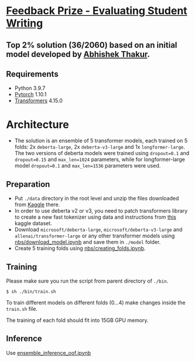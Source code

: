 # [Feedback Prize - Evaluating Student Writing](https://www.kaggle.com/c/feedback-prize-2021)

## Top 2% solution (36/2060) based on an initial model developed by [Abhishek Thakur](https://github.com/abhishekkrthakur/long-text-token-classification).

## Requirements

- Python 3.9.7
- [Pytorch](https://pytorch.org/) 1.10.1
- [Transformers](https://huggingface.co/docs/transformers/index) 4.15.0


# Architecture

- The solution is an ensemble of 5 transformer models, each trained on 5 folds: 2x `deberta-large`, 2x `deberta-v3-large` and 1x `longformer-large`. The two versions of deberta models were trained using `dropout=0.1` and `dropout=0.15` and `max_len=1024` parameters, while for longformer-large model `dropout=0.1` and `max_len=1536` parameters were used. 

## Preparation

- Put `./data` directory in the root level and unzip the files downloaded from [Kaggle](https://www.kaggle.com/c/feedback-prize-2021/data) there. 
- In order to use deberta v2 or v3, you need to patch transformers library to create a new fast tokenizer using data and instructions from [this](https://www.kaggle.com/nbroad/deberta-v2-3-fast-tokenizer) kaggle dataset.
- Download `microsoft/deberta-large`, `microsoft/deberta-v3-large` and `allenai/transformer-large` or any other transformer models using [nbs/download_model.ipynb](https://github.com/akuritsyn/feedback-prize-2021/blob/main/nbs/download_model.ipynb) and save them in `./model` folder.
- Create 5 training folds using [nbs/creating_folds.ipynb](https://github.com/akuritsyn/feedback-prize-2021/blob/main/nbs/creating_folds.ipynb).

## Training

Please make sure you run the script from parent directory of `./bin`. 

~~~
$ sh ./bin/train.sh
~~~

To train different models on different folds (0...4) make changes inside the `train.sh` file. 

The training of each fold should fit into 15GB GPU memory.


## Inference

Use [ensemble_inference_oof.ipynb](https://github.com/akuritsyn/feedback-prize-2021/blob/main/nbs/ensemble_inference_oof.ipynb)